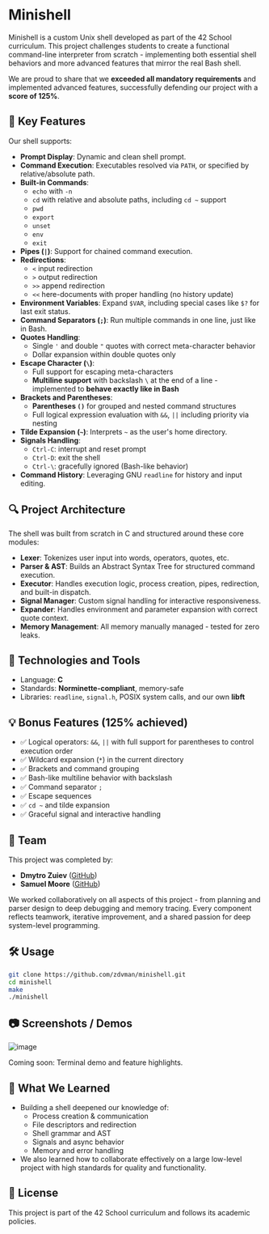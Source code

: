 # Minishell

Minishell is a custom Unix shell developed as part of the 42 School curriculum. This project challenges students to create a functional command-line interpreter from scratch - implementing both essential shell behaviors and more advanced features that mirror the real Bash shell.

We are proud to share that we **exceeded all mandatory requirements** and implemented advanced features, successfully defending our project with a **score of 125%**.

## 🚀 Key Features

Our shell supports:

- **Prompt Display**: Dynamic and clean shell prompt.
- **Command Execution**: Executables resolved via `PATH`, or specified by relative/absolute path.
- **Built-in Commands**:
  - `echo` with `-n`
  - `cd` with relative and absolute paths, including `cd ~` support
  - `pwd`
  - `export`
  - `unset`
  - `env`
  - `exit`
- **Pipes (`|`)**: Support for chained command execution.
- **Redirections**:
  - `<` input redirection
  - `>` output redirection
  - `>>` append redirection
  - `<<` here-documents with proper handling (no history update)
- **Environment Variables**: Expand `$VAR`, including special cases like `$?` for last exit status.
- **Command Separators (`;`)**: Run multiple commands in one line, just like in Bash.
- **Quotes Handling**:
  - Single `'` and double `"` quotes with correct meta-character behavior
  - Dollar expansion within double quotes only
- **Escape Character (`\`)**:
  - Full support for escaping meta-characters
  - **Multiline support** with backslash `\` at the end of a line - implemented to **behave exactly like in Bash**
- **Brackets and Parentheses**:
  - **Parentheses `()`** for grouped and nested command structures
  - Full logical expression evaluation with `&&`, `||` including priority via nesting
- **Tilde Expansion (`~`)**: Interprets `~` as the user's home directory.
- **Signals Handling**:
  - `Ctrl-C`: interrupt and reset prompt
  - `Ctrl-D`: exit the shell
  - `Ctrl-\`: gracefully ignored (Bash-like behavior)
- **Command History**: Leveraging GNU `readline` for history and input editing.

## 🔍 Project Architecture

The shell was built from scratch in C and structured around these core modules:

- **Lexer**: Tokenizes user input into words, operators, quotes, etc.
- **Parser & AST**: Builds an Abstract Syntax Tree for structured command execution.
- **Executor**: Handles execution logic, process creation, pipes, redirection, and built-in dispatch.
- **Signal Manager**: Custom signal handling for interactive responsiveness.
- **Expander**: Handles environment and parameter expansion with correct quote context.
- **Memory Management**: All memory manually managed - tested for zero leaks.

## 🧠 Technologies and Tools

- Language: **C**
- Standards: **Norminette-compliant**, memory-safe
- Libraries: `readline`, `signal.h`, POSIX system calls, and our own **libft**

## 💡 Bonus Features (125% achieved)

- ✅ Logical operators: `&&`, `||` with full support for parentheses to control execution order
- ✅ Wildcard expansion (`*`) in the current directory
- ✅ Brackets and command grouping
- ✅ Bash-like multiline behavior with backslash
- ✅ Command separator `;`
- ✅ Escape sequences
- ✅ `cd ~` and tilde expansion
- ✅ Graceful signal and interactive handling

## 👥 Team

This project was completed by:

- **Dmytro Zuiev** ([GitHub](https://github.com/zdvman))
- **Samuel Moore** ([GitHub](https://github.com/s4moore))

We worked collaboratively on all aspects of this project - from planning and parser design to deep debugging and memory tracing. Every component reflects teamwork, iterative improvement, and a shared passion for deep system-level programming.

## 🛠 Usage

```bash
git clone https://github.com/zdvman/minishell.git
cd minishell
make
./minishell
```

## 📷 Screenshots / Demos

![image](https://github.com/user-attachments/assets/daa94894-e2cf-4405-98e4-f2d3e236b4c7)

Coming soon: Terminal demo and feature highlights.

## 🌟 What We Learned

- Building a shell deepened our knowledge of:
  - Process creation & communication
  - File descriptors and redirection
  - Shell grammar and AST
  - Signals and async behavior
  - Memory and error handling
- We also learned how to collaborate effectively on a large low-level project with high standards for quality and functionality.

## 📝 License

This project is part of the 42 School curriculum and follows its academic policies.

